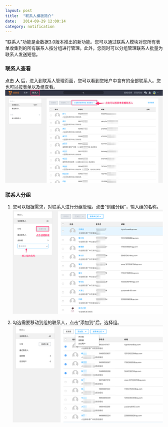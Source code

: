 ```yaml
---
layout: post
title:  "联系人模板简介"
date:   2014-09-29 12:00:14
category: notification
---
```


"联系人"功能是金数据3.0版本推出的新功能。您可以通过联系人模块对您所有表单收集到的所有联系人按分组进行管理。此外，您同时可以分组管理联系人批量为联系人发送短信。

### 联系人查看
点击 **人** 后，进入到联系人管理页面，您可以看到您帐户中含有的全部联系人。您也可以按表单以及组查看。
   ![](/images/people-1.png)

### 联系人分组
1. 您可以根据需求，对联系人进行分组管理。点击“创建分组”，输入组的名称。
    ![](/images/people-2.png)

2. 勾选需要移动到组的联系人，点击“添加到”后，选择组。
    ![](/images/people-3.png)
